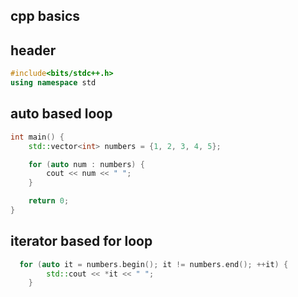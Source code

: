 ## cpp basics

## header
```cpp
#include<bits/stdc++.h>
using namespace std
```
## auto based loop

```cpp
int main() {
    std::vector<int> numbers = {1, 2, 3, 4, 5};

    for (auto num : numbers) {
        cout << num << " ";
    }

    return 0;
}
```
## iterator based for loop
```cpp
  for (auto it = numbers.begin(); it != numbers.end(); ++it) {
        std::cout << *it << " ";
    }

```
